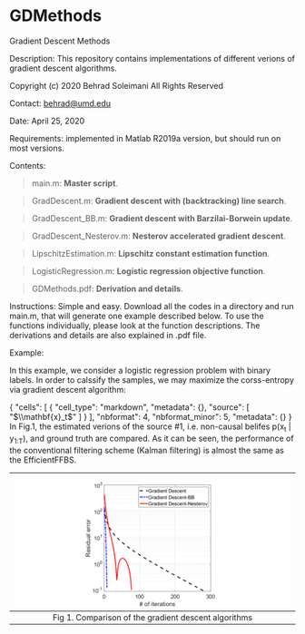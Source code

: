 # GDMethods
Gradient Descent Methods

Description: This repository contains implementations of different verions of gradient descent algorithms.

Copyright (c) 2020 Behrad Soleimani All Rights Reserved

Contact: behrad@umd.edu

Date: April 25, 2020

Requirements: implemented in Matlab R2019a version, but should run on most versions.

Contents: 
> main.m:       **Master script**. 

> GradDescent.m:       **Gradient descent with (backtracking) line search**.

> GradDescent_BB.m:  **Gradient descent with Barzilai-Borwein update**.

> GradDescent_Nesterov.m:  **Nesterov accelerated gradient descent**.

> LipschitzEstimation.m:  **Lipschitz constant estimation function**.

> LogisticRegression.m:  **Logistic regression objective function**.

> GDMethods.pdf: **Derivation and details**.

Instructions: Simple and easy. Download all the codes in a directory and run main.m, that will generate one example described below. To use the functions individually, please look at the function descriptions. The derivations and details are also explained in .pdf file.

Example:

In this example, we consider a logistic regression problem with binary labels. In order to calssify the samples, we may maximize the corss-entropy via gradient descent algorithm:

{
 "cells": [
  {
   "cell_type": "markdown",
   "metadata": {},
   "source": [
    "$\\mathbf{x}_t$"
   ]
  }
 ],
 "nbformat": 4,
 "nbformat_minor": 5,
 "metadata": {}
}
In Fig.1, the estimated verions of the source #1, i.e. non-causal belifes p(x<sub>t</sub> | y<sub>1:T</sub>), and ground truth are compared. As it can be seen, the performance of the conventional filtering scheme (Kalman filtering) is almost the same as the EfficientFFBS. 


| ![](Figs/GD.png) | 
|:--:| 
| Fig 1. Comparison of the gradient descent algorithms|

